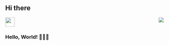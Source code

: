 ## Hi there
<img src="https://raw.githubusercontent.com/MartinHeinz/MartinHeinz/master/wave.gif" width="30px">


<img align="right" src="https://github-readme-stats.vercel.app/api?username=1p1e3&show_icons=true&icon_color=CE1D2D&text_color=718096&bg_color=ffffff&hide_title=true" />

### Hello, World! :tada::tada::tada:


